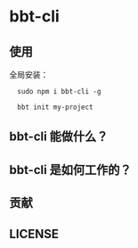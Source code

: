 # bbt-cli


## 使用

全局安装：  

```
  sudo npm i bbt-cli -g     

  bbt init my-project
```

## bbt-cli 能做什么？

## bbt-cli 是如何工作的？

## 贡献


## LICENSE
